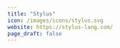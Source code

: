 ```yaml
---
title: "Stylus"
icon: /images/icons/stylus.svg
website: https://stylus-lang.com/
page_draft: false
---
```

